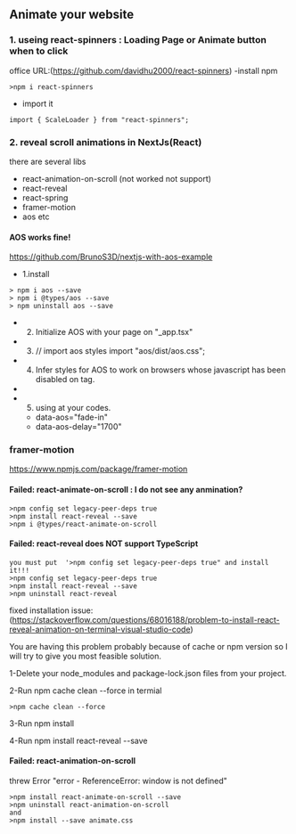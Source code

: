 ## Animate your website

### 1. useing react-spinners : Loading Page or Animate button when to click

office URL:(https://github.com/davidhu2000/react-spinners)
-install npm

```
>npm i react-spinners
```

- import it

```
import { ScaleLoader } from "react-spinners";
```

### 2. reveal scroll animations in NextJs(React)

there are several libs

- react-animation-on-scroll (not worked not support)
- react-reveal
- react-spring
- framer-motion
- aos
  etc

#### AOS works fine!

https://github.com/BrunoS3D/nextjs-with-aos-example

- 1.install

```
> npm i aos --save
> npm i @types/aos --save
> npm uninstall aos --save
```

- 2. Initialize AOS with your page on "\_app.tsx"
- 3. // import aos styles
     import "aos/dist/aos.css";
- 4. Infer styles for AOS to work on browsers whose javascript has been disabled on <Head> tag.
-
- 5. using at your codes.
  - data-aos="fade-in"
  - data-aos-delay="1700"

### framer-motion

https://www.npmjs.com/package/framer-motion

#### Failed: react-animate-on-scroll : I do not see any anmination?

```
>npm config set legacy-peer-deps true
>npm install react-reveal --save
>npm i @types/react-animate-on-scroll
```

#### Failed: react-reveal does NOT support TypeScript

```
you must put  '>npm config set legacy-peer-deps true" and install it!!!
>npm config set legacy-peer-deps true
>npm install react-reveal --save
>npm uninstall react-reveal
```

fixed installation issue:(https://stackoverflow.com/questions/68016188/problem-to-install-react-reveal-animation-on-terminal-visual-studio-code)

You are having this problem probably because of cache or npm version so I will try to give you most feasible solution.

1-Delete your node_modules and package-lock.json files from your project.

2-Run npm cache clean --force in termial

```
>npm cache clean --force
```

3-Run npm install

4-Run npm install react-reveal --save

#### Failed: react-animation-on-scroll

threw Error "error - ReferenceError: window is not defined"

```
>npm install react-animate-on-scroll --save
>npm uninstall react-animation-on-scroll
and
>npm install --save animate.css
```

